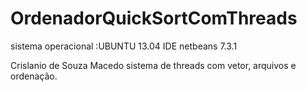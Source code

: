# OrdenadorQuickSortComThreads
sistema operacional :UBUNTU 13.04
IDE netbeans 7.3.1

Crislanio de Souza Macedo 
sistema de threads com vetor, arquivos e ordenação.
